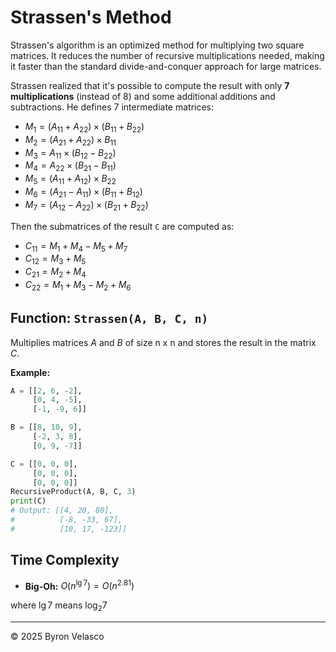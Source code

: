 # **Strassen's Method**

Strassen's algorithm is an optimized method for multiplying two square matrices. It reduces the number of recursive multiplications needed, making it faster than the standard divide-and-conquer approach for large matrices.

Strassen realized that it's possible to compute the result with only **7 multiplications** (instead of 8) and some additional additions and subtractions. He defines 7 intermediate matrices:

- $M_1 = (A_{11} + A_{22}) \times (B_{11} + B_{22})$
- $M_2 = (A_{21} + A_{22}) \times B_{11}$  
- $M_3 = A_{11} \times (B_{12} - B_{22})$  
- $M_4 = A_{22} \times (B_{21} - B_{11})$  
- $M_5 = (A_{11} + A_{12}) \times B_{22}$  
- $M_6 = (A_{21} - A_{11}) \times (B_{11} + B_{12})$  
- $M_7 = (A_{12} - A_{22}) \times (B_{21} + B_{22})$

Then the submatrices of the result `C` are computed as:

- $C_{11} = M_1 + M_4 − M_5 + M_7$  
- $C_{12} = M_3 + M_5$  
- $C_{21} = M_2 + M_4$  
- $C_{22} = M_1 + M_3 − M_2 + M_6$

## **Function:** `Strassen(A, B, C, n)`

Multiplies matrices $A$ and $B$ of size n x n and stores the result in the matrix $C$.

**Example:**
```python
A = [[2, 6, -2],
     [0, 4, -5],
     [-1, -9, 6]]

B = [[8, 10, 9],
     [-2, 3, 8],
     [0, 9, -7]]

C = [[0, 0, 0],
     [0, 0, 0],
     [0, 0, 0]]
RecursiveProduct(A, B, C, 3)
print(C)
# Output: [[4, 20, 80],
#          [-8, -33, 67],
#          [10, 17, -123]]
```

## **Time Complexity**

- **Big-Oh:** $O(n^{\lg 7}) = O(n^{2.81})$

where $\lg 7$ means $\log_2 7$

---

© 2025 Byron Velasco
